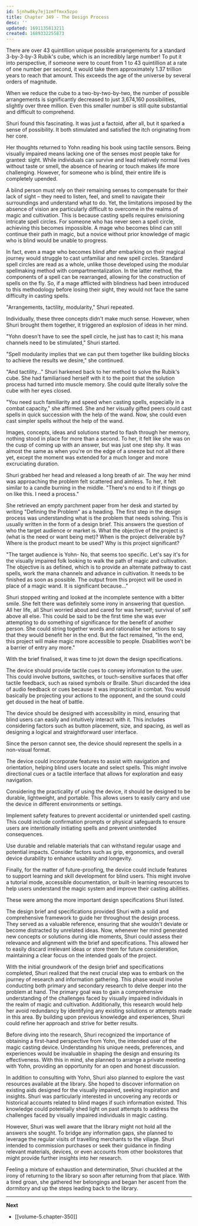 ```yaml
---
id: 5jnhw8ky7ej1zmffmxx5zpo
title: Chapter 349 - The Design Process
desc: ''
updated: 1691135813211
created: 1689332255873
---
```


There are over 43 quintillion unique possible arrangements for a standard 3-by-3-by-3 Rubik's cube, which is an incredibly large number! To put it into perspective, if someone were to count from 1 to 43 quintillion at a rate of one number per second, it would take them approximately 1.37 trillion years to reach that amount. This exceeds the age of the universe by several orders of magnitude.

When we reduce the cube to a two-by-two-by-two, the number of possible arrangements is significantly decreased to just 3,674,160 possibilities, slightly over three million. Even this smaller number is still quite substantial and difficult to comprehend.

Shuri found this fascinating. It was just a factoid, after all, but it sparked a sense of possibility. It both stimulated and satisfied the itch originating from her core.

Her thoughts returned to Yohn reading his book using tactile sensors. Being visually impaired means lacking one of the senses most people take for granted: sight. While individuals can survive and lead relatively normal lives without taste or smell, the absence of hearing or touch makes life more challenging. However, for someone who is blind, their entire life is completely upended.

A blind person must rely on their remaining senses to compensate for their lack of sight – they need to listen, feel, and smell to navigate their surroundings and understand what to do. Yet, the limitations imposed by the absence of vision are particularly difficult to overcome in the realms of magic and cultivation. This is because casting spells requires envisioning intricate spell circles. For someone who has never seen a spell circle, achieving this becomes impossible. A mage who becomes blind can still continue their path in magic, but a novice without prior knowledge of magic who is blind would be unable to progress.

In fact, even a mage who becomes blind after embarking on their magical journey would struggle to cast unfamiliar and new spell circles. Standard spell circles are read as a whole, unlike those developed using the modular spellmaking method with compartmentalization. In the latter method, the components of a spell can be rearranged, allowing for the construction of spells on the fly. So, if a mage afflicted with blindness had been introduced to this methodology before losing their sight, they would not face the same difficulty in casting spells.

"Arrangements, tactility, modularity," Shuri repeated.

Individually, these three concepts didn't make much sense. However, when Shuri brought them together, it triggered an explosion of ideas in her mind.

"Yohn doesn't have to see the spell circle, he just has to cast it; his mana channels need to be stimulated," Shuri started.

"Spell modularity implies that we can put them together like building blocks to achieve the results we desire," she continued.

"And tactility..." Shuri harkened back to her method to solve the Rubik's cube. She had familiarised herself with it to the point that the solution process had turned into muscle memory. She could quite literally solve the cube with her eyes closed.

"You need such familiarity and speed when casting spells, especially in a combat capacity," she affirmed. She and her visually gifted peers could cast spells in quick succession with the help of the wand. Now, she could even cast simpler spells without the help of the wand.

Images, concepts, ideas and solutions started to flash through her memory, nothing stood in place for more than a second. To her, it felt like she was on the cusp of coming up with an answer, but was just one step shy. It was almost the same as when you're on the edge of a sneeze but not all there yet, except the moment was extended for a much longer and more excruciating duration.

Shuri grabbed her head and released a long breath of air. The way her mind was approaching the problem felt scattered and aimless. To her, it felt similar to a candle burning in the middle. "There's no end to it if things go on like this. I need a process."

She retrieved an empty parchment paper from her desk and started by writing "Defining the Problem" as a heading. The first step in the design process was understanding what is the problem that needs solving. This is usually written in the form of a design brief. This answers the question of who the target audience or market is. What the objective of the project is (what is the need or want being met)? When is the project deliverable by? Where is the product meant to be used? Why is this project significant?

"The target audience is Yohn- No, that seems too specific. Let's say it's for the visually impaired folk looking to walk the path of magic and cultivation. The objective is as defined, which is to provide an alternate pathway to cast spells, work the mana channels and advance in cultivation. It needs to be finished as soon as possible. The output from this project will be used in place of a magic wand. It is significant because..."

Shuri stopped writing and looked at the incomplete sentence with a bitter smile. She felt there was definitely some irony in answering that question. All her life, all Shuri worried about and cared for was herself; survival of self above all else. This could be said to be the first time she was ever attempting to do something of significance for the benefit of another person. She could string together words and rationalise her actions to say that they would benefit her in the end. But the fact remained, "In the end, this project will make magic more accessible to people. Disabilities won't be a barrier of entry any more."

With the brief finalised, it was time to jot down the design specifications.

The device should provide tactile cues to convey information to the user. This could involve buttons, switches, or touch-sensitive surfaces that offer tactile feedback, such as raised symbols or Braille. Shuri discarded the idea of audio feedback or cues because it was impractical in combat. You would basically be projecting your actions to the opponent, and the sound could get doused in the heat of battle.

The device should be designed with accessibility in mind, ensuring that blind users can easily and intuitively interact with it. This includes considering factors such as button placement, size, and spacing, as well as designing a logical and straightforward user interface.

Since the person cannot see, the device should represent the spells in a non-visual format.

The device could incorporate features to assist with navigation and orientation, helping blind users locate and select spells. This might involve directional cues or a tactile interface that allows for exploration and easy navigation.

Considering the practicality of using the device, it should be designed to be durable, lightweight, and portable. This allows users to easily carry and use the device in different environments or settings.

Implement safety features to prevent accidental or unintended spell casting. This could include confirmation prompts or physical safeguards to ensure users are intentionally initiating spells and prevent unintended consequences.

Use durable and reliable materials that can withstand regular usage and potential impacts. Consider factors such as grip, ergonomics, and overall device durability to enhance usability and longevity.

Finally, for the matter of future-proofing, the device could include features to support learning and skill development for blind users. This might involve a tutorial mode, accessible documentation, or built-in learning resources to help users understand the magic system and improve their casting abilities.

These were among the more important design specifications Shuri listed.

The design brief and specifications provided Shuri with a solid and comprehensive framework to guide her throughout the design process. They served as a valuable reference, ensuring that she wouldn't deviate or become distracted by unrelated ideas. Now, whenever her mind generated new concepts or solutions during idle moments, Shuri could assess their relevance and alignment with the brief and specifications. This allowed her to easily discard irrelevant ideas or store them for future consideration, maintaining a clear focus on the intended goals of the project.

With the initial groundwork of the design brief and specifications completed, Shuri realized that the next crucial step was to embark on the journey of research and information gathering. This phase would involve conducting both primary and secondary research to delve deeper into the problem at hand. The primary goal was to gain a comprehensive understanding of the challenges faced by visually impaired individuals in the realm of magic and cultivation. Additionally, this research would help her avoid redundancy by identifying any existing solutions or attempts made in this area. By building upon previous knowledge and experiences, Shuri could refine her approach and strive for better results.

Before diving into the research, Shuri recognized the importance of obtaining a first-hand perspective from Yohn, the intended user of the magic casting device. Understanding his unique needs, preferences, and experiences would be invaluable in shaping the design and ensuring its effectiveness. With this in mind, she planned to arrange a private meeting with Yohn, providing an opportunity for an open and honest discussion.

In addition to consulting with Yohn, Shuri also planned to explore the vast resources available at the library. She hoped to discover information on existing aids designed for the visually impaired, seeking inspiration and insights. Shuri was particularly interested in uncovering any records or historical accounts related to blind mages if such information existed. This knowledge could potentially shed light on past attempts to address the challenges faced by visually impaired individuals in magic casting.

However, Shuri was well aware that the library might not hold all the answers she sought. To bridge any information gaps, she planned to leverage the regular visits of travelling merchants to the village. Shuri intended to commission purchases or seek their guidance in finding relevant materials, devices, or even accounts from other bookstores that might provide further insights into her research.

Feeling a mixture of exhaustion and determination, Shuri chuckled at the irony of returning to the library so soon after returning from that place. With a tired groan, she gathered her belongings and began her ascent from the dormitory and up the steps leading back to the library.

____

**Next**
* [[volume-5.chapter-350]]